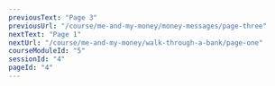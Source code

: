 ```yaml
---
previousText: "Page 3"
previousUrl: "/course/me-and-my-money/money-messages/page-three"
nextText: "Page 1"
nextUrl: "/course/me-and-my-money/walk-through-a-bank/page-one"
courseModuleId: "5"
sessionId: "4"
pageId: "4"
---
```




